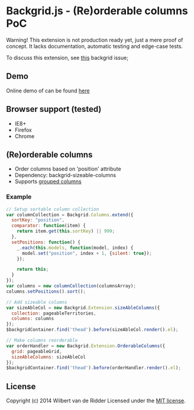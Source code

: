 # Backgrid.js - (Re)orderable columns PoC
Warning! This extension is not production ready yet, just a mere proof of concept. It lacks documentation, automatic testing and edge-case tests.

To discuss this extension, see [this](https://github.com/wyuenho/backgrid/issues/6) backgrid issue;

## Demo
Online demo of can be found [here](http://techwuppet.com/backgrid_poc_demo/)

## Browser support (tested)
- IE8+
- Firefox
- Chrome

## (Re)orderable columns
- Order columns based on 'position' attribute
- Dependency: backgrid-sizeable-columns
- Supports [grouped columns](https://github.com/WRidder/backgrid-grouped-columns)

### Example

```javascript
// Setup sortable column collection
var columnCollection = Backgrid.Columns.extend({
  sortKey: "position",
  comparator: function(item) {
    return item.get(this.sortKey) || 999;
  },
  setPositions: function() {
    _.each(this.models, function(model, index) {
      model.set("position", index + 1, {silent: true});
    });

    return this;
  }
});
var columns = new columnCollection(columnsArray);
columns.setPositions().sort();

// Add sizeable columns
var sizeAbleCol = new Backgrid.Extension.sizeAbleColumns({
  collection: pageableTerritories,
  columns: columns
});
$backgridContainer.find('thead').before(sizeAbleCol.render().el);

// Make columns reorderable
var orderHandler = new Backgrid.Extension.OrderableColumns({
  grid: pageableGrid,
  sizeAbleColumns: sizeAbleCol
});
$backgridContainer.find('thead').before(orderHandler.render().el);
```

## License
Copyright (c) 2014 Wilbert van de Ridder
Licensed under the [MIT license](LICENSE-MIT "MIT License").
